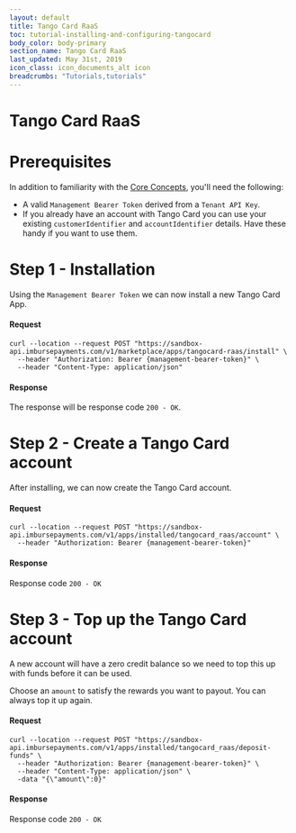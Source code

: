 ```yaml
---
layout: default
title: Tango Card RaaS
toc: tutorial-installing-and-configuring-tangocard
body_color: body-primary
section_name: Tango Card RaaS
last_updated: May 31st, 2019
icon_class: icon_documents_alt icon
breadcrumbs: "Tutorials,tutorials"
---
```

# Tango Card RaaS

# Prerequisites
In addition to familiarity with the [Core Concepts](/pages/guides/core-concepts), you'll need the following:

- A valid `Management Bearer Token` derived from a `Tenant API Key`.
- If you already have an account with Tango Card you can use your existing `customerIdentifier` and `accountIdentifier` details. Have these handy if you want to use them.

# Step 1 - Installation
Using the `Management Bearer Token` we can now install a new Tango Card App.

#### Request
```curl
curl --location --request POST "https://sandbox-api.imbursepayments.com/v1/marketplace/apps/tangocard-raas/install" \
  --header "Authorization: Bearer {management-bearer-token}" \
  --header "Content-Type: application/json"
```

#### Response
The response will be response code `200 - OK`.


# Step 2 - Create a Tango Card account
After installing, we can now create the Tango Card account.

#### Request
```curl
curl --location --request POST "https://sandbox-api.imbursepayments.com/v1/apps/installed/tangocard_raas/account" \
  --header "Authorization: Bearer {management-bearer-token}"
```

#### Response
Response code `200 - OK`

# Step 3 - Top up the Tango Card account
A new account will have a zero credit balance so we need to top this up with funds before it can be used.

Choose an `amount` to satisfy the rewards you want to payout. You can always top it up again.

#### Request
```curl
curl --location --request POST "https://sandbox-api.imbursepayments.com/v1/apps/installed/tangocard_raas/deposit-funds" \
  --header "Authorization: Bearer {management-bearer-token}" \
  --header "Content-Type: application/json" \
  -data "{\"amount\":0}"
```

#### Response
Response code `200 - OK`
